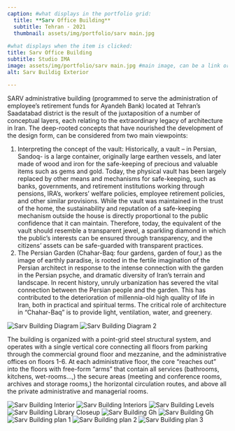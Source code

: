 ```yaml
---
caption: #what displays in the portfolio grid:
  title: **Sarv Office Building**
  subtitle: Tehran - 2021
  thumbnail: assets/img/portfolio/sarv main.jpg
  
#what displays when the item is clicked:
title: Sarv Office Building
subtitle: Studio IMA
image: assets/img/portfolio/sarv main.jpg #main image, can be a link or a file in assets/img/portfolio
alt: Sarv Buildig Exterior

---
```



SARV administrative building (programmed to serve the administration of employee’s retirement funds for Ayandeh Bank) located at Tehran’s Saadatabad district is the result of the juxtaposition of a number of conceptual layers, each relating to the extraordinary legacy of architecture in Iran. The deep-rooted concepts that have nourished the development of the design form, can be considered from two main viewpoints:



1. Interpreting the concept of the vault:
Historically, a vault – in Persian, Sandoq- is a large container, originally large earthen vessels, and later made of wood and iron for the safe-keeping of precious and valuable items such as gems and gold. Today, the physical vault has been largely replaced by other means and mechanisms for safe-keeping, such as banks, governments, and retirement institutions working through pensions, IRA’s, workers’ welfare policies, employee retirement policies, and other similar provisions. While the vault was maintained in the trust of the home, the sustainability and reputation of a safe-keeping mechanism outside the house is directly proportional to the public confidence that it can maintain. Therefore, today, the equivalent of the vault should resemble a transparent jewel, a sparkling diamond in which the public’s interests can be ensured through transparency, and the citizens’ assets can be safe-guarded with transparent practices.
2. The Persian Garden (Chahar-Baq: four gardens, garden of four,) as the image of earthly paradise, is rooted in the fertile imagination of the Persian architect in response to the intense connection with the garden in the Persian psyche, and dramatic diversity of Iran’s terrain and landscape. In recent history, unruly urbanization has severed the vital connection between the Persian people and the garden. This has contributed to the deterioration of millennia-old high quality of life in Iran, both in practical and spiritual terms. The critical role of architecture in “Chahar-Baq” is to provide light, ventilation, water, and greenery.

<img src="assets/img/portfolio/sarv diag.png" alt="Sarv Building Diagram">
<img src="assets/img/portfolio/sarv diag 2.jpg" alt="Sarv Building Diagram 2">

The building is organized with a point-grid steel structural system, and operates with a single vertical core connecting all floors from parking through the commercial ground floor and mezzanine, and the administrative offices on floors 1-6. At each administrative floor, the core “reaches out” into the floors with free-form “arms” that contain all services (bathrooms, kitchens, wet-rooms…,) the secure areas (meeting and conference rooms, archives and storage rooms,) the horizontal circulation routes, and above all the private administrative and managerial rooms.


<img src="assets/img/portfolio/sarv int.jpg" alt="Sarv Building Interior">
<img src="assets/img/portfolio/sarv interiors.png" alt="Sarv Building Interiors">
<img src="assets/img/portfolio/sarv levels.jpg" alt="Sarv Building Levels">
<img src="assets/img/portfolio/sarv lib closeup.jpg" alt="Sarv Building Library Closeup">
<img src="assets/img/portfolio/sarv gh1.jpg" alt="Sarv Building Gh">
<img src="assets/img/portfolio/sarv gh2 low.jpg" alt="Sarv Building Gh">
<img src="assets/img/portfolio/sarv p22-2048x1934.jpg" alt="Sarv Building plan 1">
<img src="assets/img/portfolio/sarv p4-2048x1934.jpg" alt="Sarv Building plan 2">
<img src="assets/img/portfolio/sarv p5-2048x1934.jpg" alt="Sarv Building plan 3">
